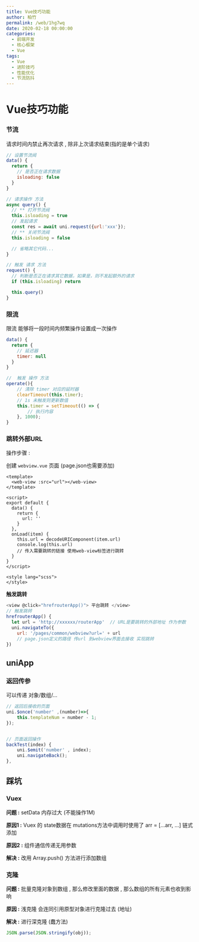 ```yaml
---
title: Vue技巧功能
author: 柏竹
permalink: /web/1hg7wq
date: 2020-02-18 00:00:00
categories: 
  - 前端开发
  - 核心框架
  - Vue
tags: 
  - Vue
  - 进阶技巧
  - 性能优化
  - 节流防抖
---
```

 # Vue技巧功能

### 节流

请求时间内禁止再次请求 , 除非上次请求结束(指的是单个请求)

```javascript
// 设置节流阀
data() {
  return {
    // 是否正在请求数据
    isloading: false
  }
}

// 请求操作 方法
async query() {
  // ** 打开节流阀
  this.isloading = true
  // 发起请求
  const res = await uni.request({url:'xxx'});
  // ** 关闭节流阀
  this.isloading = false

  // 省略其它代码...
}

// 触发 请求 方法
request() {
  // 判断是否正在请求其它数据，如果是，则不发起额外的请求
  if (this.isloading) return

  this.query()
}
```

### 限流

限流 能够将一段时间内频繁操作设置成一次操作 

```javascript
data() {
  return {
    // 延迟器
    timer: null
  }
}

//  触发 操作 方法
operate(){
    // 清除 timer 对应的延时器
    clearTimeout(this.timer);
    // 1s 未触发则更新数值
    this.timer = setTimeout(() => {
        // 执行内容
    }, 1000);
}
```

### 跳转外部URL

操作步骤 : 

创建 `webview.vue` 页面 (page.json也需要添加)

```vue
<template>
  <web-view :src="url"></web-view>
</template>
 
<script>
export default {
  data() {
    return {
      url: ''
    }
  },
  onLoad(item) {
    this.url = decodeURIComponent(item.url)
    console.log(this.url)
    // 传入需要跳转的链接 使用web-view标签进行跳转
  }
}
</script>
 
<style lang="scss">
</style>
```

**触发跳转**

```javascript
<view @click="hrefrouterApp()"> 平台跳转 </view>
// 触发跳转
hrefrouterApp() {
  let url = 'http://xxxxxx/routerApp'  // URL是要跳转的外部地址 作为参数
  uni.navigateTo({
    url: '/pages/common/webview?url=' + url
    // page.json定义的路径 传url 到webview界面去接收 实现跳转
})
```

## uniApp

### 返回传参

可以传递 对象/数组/...

```js
// 返回后接收的页面
uni.$once('number' ,(number)=>{
    this.templateNum = number - 1; 
});


// 页面返回操作
backTest(index) {
    uni.$emit('number' , index);
    uni.navigateBack();
},
```



## 踩坑

### Vuex

**问题 :** setData 内存过大 (不能操作1M)

**原因1 :** Vuex 的 state数据在 mutations方法中调用时使用了 arr = [...arr, ...] 链式添加

**原因2 :** 组件通信传递无用参数

**解决 :** 改用 Array.push() 方法进行添加数组

### 克隆

**问题 :** 批量克隆对象到数组 , 那么修改里面的数据 , 那么数组的所有元素也收到影响

**原因 :** 浅克隆 会连同引用原型对象进行克隆过去 (地址)

**解决 :** 进行深克隆 (蠢方法)

```js
JSON.parse(JSON.stringify(obj));
```





